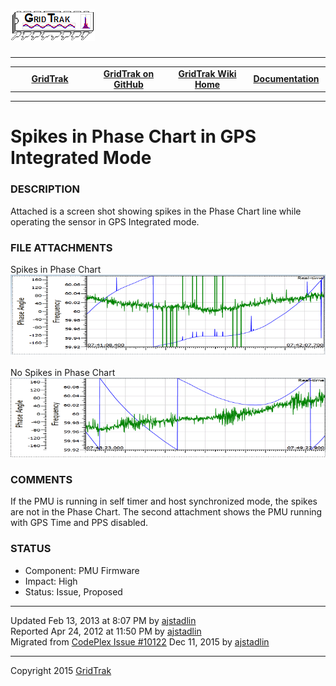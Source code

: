 <html lang="en">
<body>
<!--HtmlToGmd.Body-->
<div id="NavigationMenu">
<h1><a href="https://github.com/ajstadlin/GridTrak/blob/master/Documentation/wiki/GridTrak_Home.md">
<img src="https://github.com/ajstadlin/GridTrak/blob/master/Documentation/wiki/GridTrak_Logo.png" alt="Open Source SynchroPhasor PMU" /></a></h1>
<hr />
<table style="width: 100%; border-collapse: collapse; border: 0px solid gray;">
<tr>
<td style="width: 25%; text-align:center;"><b><a href="http://www.gridtrak.com">GridTrak</a></b></td>
<td style="width: 25%; text-align:center;"><b><a href="https://github.com/ajstadlin/GridTrak">GridTrak on GitHub</a></b></td>
<td style="width: 25%; text-align:center;"><b><a href="https://github.com/ajstadlin/GridTrak/blob/master/Documentation/wiki/GridTrak_Home.md">GridTrak Wiki Home</a></b></td>
<td style="width: 25%; text-align:center;"><b><a href="https://github.com/ajstadlin/GridTrak/blob/master/Documentation/wiki/GridTrak_Documentation_Home.md">Documentation</a></b></td>
</tr>
</table>
</div>
<hr />
<!--/HtmlToGmd.Body-->
<div class="WikiContent">
<h1>Spikes in Phase Chart in GPS Integrated Mode</h1>
<h3>DESCRIPTION</h3>
Attached is a screen shot showing spikes in the Phase Chart line while operating the sensor in GPS Integrated mode.
<h3>FILE ATTACHMENTS</h3>
Spikes in Phase Chart<br />
<img src="https://github.com/ajstadlin/GridTrak/blob/master/Documentation/wiki/issues/Spikes_In_Phase_Chart.png" alt="Spikes_In_Phase_Chart.png" /><br />
&nbsp;<br />
No Spikes in Phase Chart<br />
<img src="https://github.com/ajstadlin/GridTrak/blob/master/Documentation/wiki/issues/No_Spikes_In_Phase_Chart.png" alt="No_Spikes_In_Phase_Chart.png" /><br />
<h3>COMMENTS</h3>
If the PMU is running in self timer and host synchronized mode, the spikes are not in the Phase Chart. The second attachment shows the PMU running with GPS Time and PPS disabled.
<h3>STATUS</h3>
<ul>
<li>Component:  PMU Firmware</li>
<li>Impact:  High</li>
<li>Status:  Issue, Proposed</li>
</ul>
</div>
<hr />
<div class="footer">
Updated Feb 13, 2013 at 8:07 PM by <a href="https://github.com/ajstadlin/GridTrak/blob/master/Documentation/wiki/Contributors/ajstadlin.md">ajstadlin</a><br />
Reported Apr 24, 2012 at 11:50 PM by <a href="https://github.com/ajstadlin/GridTrak/blob/master/Documentation/wiki/Contributors/ajstadlin.md">ajstadlin</a><br />
<!--HtmlToGmd.Migration-->Migrated from <a href="http://gridtrak.codeplex.com/workitem/10122">CodePlex Issue #10122</a> Dec 11, 2015 by <a href="https://github.com/ajstadlin/GridTrak/blob/master/Documentation/wiki/Contributors/ajstadlin.md">ajstadlin</a><!--/HtmlToGmd.Migration-->
</div>
<!--HtmlToGmd.Foot-->
<div id="copyright">
<hr />
Copyright 2015 <a href="http://www.gridtrak.com">GridTrak</a>
</div>
<!--/HtmlToGmd.Foot-->
</body>
</html>
